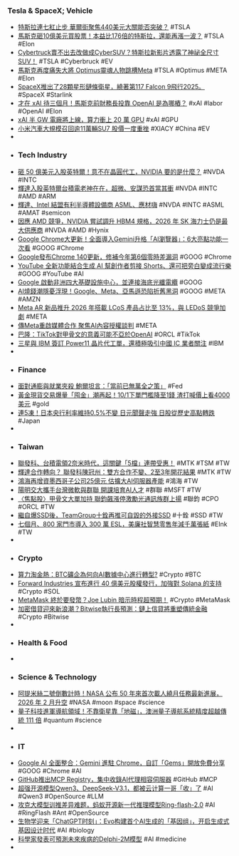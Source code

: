 ### Tesla & SpaceX; Vehicle
- [特斯拉連七紅止步 華爾街聚焦440美元大關能否突破？](https://news.cnyes.com/news/id/6160032) #TSLA
- [馬斯克砸10億美元買股票！本益比176倍的特斯拉，還能再漲一波？](https://www.storm.mg/article/11068631) #TSLA #Elon
- [Cybertruck賣不出去改做成CyberSUV？特斯拉新影片透露了神祕全尺寸SUV！](https://cars.tvbs.com.tw/car-news/277886) #TSLA #Cyberbruck #EV
- [馬斯克再度痛失大將 Optimus靈魂人物跳槽Meta](https://news.cnyes.com/news/id/6160392) #TSLA #Optimus #META #Elon
- [SpaceX推出了28顆星形鏈條衛星，繞著第117 Falcon 9飛行2025。](https://www.arch-web.com.tw/科學技術/spacex推出了28顆星形鏈條衛星，繞著第117-falcon-9飛行2025%E3%80%82/59889/) #SpaceX #Starlink
- [才在 xAI 待三個月！馬斯克前財務長投靠 OpenAI 是為哪樁？](https://www.techbang.com/posts/125501-musk-ex-cfo-joins-openai) #xAI #labor #OpenAI #Elon
- [xAI 半 GW 電廠將上線，算力衝上 20 萬 GPU](https://technews.tw/2025/09/19/xai-new-gas-turbine-facility-gets-halfway/) #xAI #GPU
- [小米汽車大規模召回逾11萬輛SU7 股價一度重挫](https://news.cnyes.com/news/id/6160365) #XIACY #China #EV
-
- ### Tech Industry
- [砸 50 億美元入股英特爾！意不在晶圓代工，NVIDIA 要的是什麼？](https://technews.tw/2025/09/19/why-nvidia-invest-intel/) #NVDA #INTC
- [輝達入股英特爾台積電老神在在，超微、安謀恐首當其衝](https://technews.tw/2025/09/19/nvidia-intel-amd-arm/) #NVDA #INTC #AMD #ARM
- [輝達、Intel 結盟有利半導體設備商 ASML、應材嗨](https://technews.tw/2025/09/19/nvidia-investment-in-intel-seen-as-good-for-kla-corp-chip-equipment-makers-ubs/) #NVDA #INTC #ASML #AMAT #semicon
- [因應 AMD 競爭，NVIDIA 嘗試調升 HBM4 規格，2026 年 SK 海力士仍是最大供應商](https://technews.tw/2025/09/18/nvidia-lift-hbm4-up-sk-hynix/) #NVDA #AMD #Hynix
- [Google Chrome大更新！全面導入Gemini升格「AI瀏覽器」：6大亮點功能一次看](https://www.bnext.com.tw/article/84532/google-integrates-ai-gemini-into-chrome-significant-upgrade) #GOOG #Chrome
- [Google發布Chrome 140更新，修補今年第6個零時差漏洞](https://www.ithome.com.tw/news/171282) #GOOG #Chrome
- [YouTube 全新功能結合生成 AI 幫創作者剪接 Shorts、還可把旁白變成流行樂](https://abmedia.io/youtube-release-generative-ai-tool-for-shorts-creators) #GOOG #YouTube #AI
- [Google 啟動非洲四大基礎設施中心，並連接海底光纖電纜](https://finance.technews.tw/2025/09/18/google-plans-four-africa-infrastructure-hubs-to-connect-newest-subsea-cables/) #GOOG
- [AI燒錢潮隱憂浮現！Google、Meta、亞馬遜恐陷折舊黑洞](https://news.cnyes.com/news/id/6158867) #GOOG #META #AMZN
- [Meta AR 新品推升 2026 年搭載 LCoS 產品占比至 13%，與 LEDoS 競爭加劇](https://technews.tw/2025/09/19/lcos-vs-ledos/) #META
- [傳Meta重啟媒體合作 聚焦AI內容授權談判](https://news.cnyes.com/news/id/6159926) #META
- [巴隆：TikTok對甲骨文的意義可能不亞於OpenAI](https://news.cnyes.com/news/id/6160070) #ORCL #TikTok
- [三星與 IBM 簽訂 Power11 晶片代工單，還積極吸引中國 IC 業者關注](https://technews.tw/2025/09/19/samsung-signs-power11-chip-foundry-contract-with-ibm/) #IBM
-
- ### Finance
- [面對通膨與就業夾殺 鮑爾坦言：「當前已無萬全之策」](https://news.cnyes.com/news/id/6159909) #Fed
- [黃金現貨交易爆量「囤金」潮再起！10/1下單門檻降至1錢 渣打喊價上看4000美元](https://news.cnyes.com/news/id/6160288) #gold
- [連5凍！日本央行利率維持0.5%不變 日元聞聲走強 日股從歷史高點轉跌](https://news.cnyes.com/news/id/6160353) #Japan
-
- ### Taiwan
- [聯發科、台積電領2奈米時代，這關鍵「5檔」連帶受惠！](https://cmnews.com.tw/article/cmoney-e5b10362-9507-11f0-93ba-f7da8559a62f) #MTK #TSM #TW
- [輝達合作轉向？ 聯發科陳冠州：雙方合作不變、2至3年開花結果](https://news.cnyes.com/news/id/6160443) #MTK #TW
- [鴻海再增資墨西哥子公司25億元 估擴大AI伺服器產能](https://news.cnyes.com/news/id/6159932) #鴻海 #TW
- [陽明交大攜手台灣微軟與群聯 開課培育AI人才](https://news.cnyes.com/news/id/6160461) #群聯 #MSFT #TW
- [〈焦點股〉甲骨文大單加持 聯鈞飆漲停激勵光通訊族群上揚](https://news.cnyes.com/news/id/6160332) #聯鈞 #CPO #ORCL #TW
- [繼自爆SSD後，TeamGroup十銓再推可自毀的外接SSD](https://www.4gamers.com.tw/news/detail/74267/teamgroup-launches-self-destruct-external-ssd) #十銓 #SSD #TW
- [七個月、800 家門市導入 300 萬 ESL，美廉社智慧零售年減千萬張紙](https://technews.tw/2025/09/18/simple-mart-and-m2comm/) #EInk #TW
-
- ### Crypto
- [算力淘金熱：BTC礦企為何向AI數據中心進行轉型?](https://news.cnyes.com/news/id/6160560) #Crypto #BTC
- [Forward Industries 宣布進行 40 億美元股權發行，加強對 Solana 的支持](https://blockcast.it/2025/09/18/forward-industries-launches-4-billion-atm-equity-offering/) #Crypto #SOL
- [MetaMask 終於要發幣？Joe Lubin 暗示時程超預期！](https://abmedia.io/joe-lubin-says-metamask-token-is-coming) #Crypto #MetaMask
- [加密借貸迎來新浪潮？Bitwise執行長預測：鏈上信貸將重塑傳統金融](https://abmedia.io/bitwise-ceo-hunter-horsley-crypto-lending-prediction) #Crypto #Bitwise
-
- ### Health & Food
-
- ### Science & Technology
- [阿提米絲二號倒數計時！NASA 公布 50 年來首次載人繞月任務最新進展，2026 年 2 月升空](https://technews.tw/2025/09/19/nasas-mega-moon-rocket-gets-key-upgrades-for-upcoming-crewed-mission/) #NASA #moon #space #science
- [量子科技進軍導航領域！不靠衛星靠「地磁」，澳洲量子導航系統精度超越傳統 111 倍](https://technews.tw/2025/09/19/q-ctrls-quantum-solution-for-safe-navigation/) #quantum #science
-
- ### IT
- [Google AI 全面整合：Gemini 進駐 Chrome，自訂「Gems」開放免費分享](https://technews.tw/2025/09/19/google-enables-free-sharing-of-custom-gemini-ai-bots/) #GOOG #Chrome #AI
- [GitHub推出MCP Registry，集中收錄AI代理相容伺服器](https://www.ithome.com.tw/news/171284) #GitHub #MCP
- [超强开源模型Qwen3、DeepSeek-V3.1，都被云计算一哥「收」了](https://www.jiqizhixin.com/articles/2025-09-19-7) #AI #Qwen3 #OpenSource #LLM
- [攻克大模型训推差异难题，蚂蚁开源新一代推理模型Ring-flash-2.0](https://www.jiqizhixin.com/articles/2025-09-19-6) #AI #RingFlash #Ant #OpenSource
- [生物学迎来「ChatGPT时刻」：Evo构建首个AI生成的「基因组」，开启生成式基因设计时代](https://www.jiqizhixin.com/articles/2025-09-19-3) #AI #biology
- [科學家發表可預測未來疾病的Delphi-2M模型](https://www.ithome.com.tw/news/171271) #AI #medicine
-